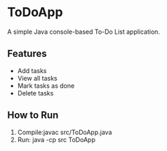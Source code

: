 # ToDoApp

A simple Java console-based To-Do List application.

## Features
- Add tasks
- View all tasks
- Mark tasks as done
- Delete tasks

## How to Run
1. Compile:javac src/ToDoApp.java
2. Run: java -cp src ToDoApp
